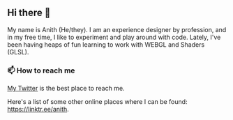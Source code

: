 ## Hi there 👋

<!--
**anithvishwanath/anithvishwanath** is a ✨ _special_ ✨ repository because its `README.md` (this file) appears on your GitHub profile.

Here are some ideas to get you started:

- 🔭 I’m currently working on ...
- 🌱 I’m currently learning ...
- 👯 I’m looking to collaborate on ...
- 🤔 I’m looking for help with ...
- 💬 Ask me about ...
- 📫 How to reach me: ...
- 😄 Pronouns: ...
- ⚡ Fun fact: ...
-->

My name is Anith (He/they). I am an experience designer by profession, and in my free time, I like to experiment and play around with code. Lately, I've been having heaps of fun learning to work with WEBGL and Shaders (GLSL).

### 📫 How to reach me
[My Twitter](https://twitter.com/_anith) is the best place to reach me. 

Here's a list of some other online places where I can be found: https://linktr.ee/anith.
